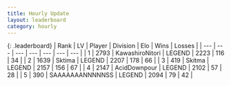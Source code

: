 ```yaml
---
title: Hourly Update
layout: leaderboard
category: hourly
---
```


{: .leaderboard}
| Rank | LV | Player | Division | Elo | Wins | Losses |
| --- | --- | --- | --- | --- | --- | --- |
| <span data-change="0">1</span> | 2793 | <span title="ID: 164871">KawashiroNitori</span> | LEGEND | <span data-change="0">2223</span> | <span data-change="0">116</span> | <span data-change="0">34</span> |
| <span data-change="0">2</span> | 1639 | <span title="ID: 353063">Sktima</span> | LEGEND | <span data-change="0">2207</span> | <span data-change="0">178</span> | <span data-change="0">66</span> |
| <span data-change="0">3</span> | 419 | <span title="ID: 402846">Skitma</span> | LEGEND | <span data-change="0">2157</span> | <span data-change="0">156</span> | <span data-change="0">67</span> |
| <span data-change="0">4</span> | 2147 | <span title="ID: 304661">AcidDownpour</span> | LEGEND | <span data-change="0">2102</span> | <span data-change="0">57</span> | <span data-change="0">28</span> |
| <span data-change="0">5</span> | 390 | <span title="ID: 174294">SAAAAAAANNNNNSS</span> | LEGEND | <span data-change="0">2094</span> | <span data-change="0">79</span> | <span data-change="0">42</span> |